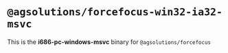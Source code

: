# `@agsolutions/forcefocus-win32-ia32-msvc`

This is the **i686-pc-windows-msvc** binary for `@agsolutions/forcefocus`
